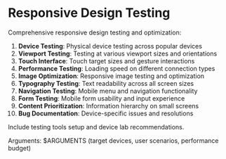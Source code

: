 # Responsive Design Testing

Comprehensive responsive design testing and optimization:

1. **Device Testing**: Physical device testing across popular devices
2. **Viewport Testing**: Testing at various viewport sizes and orientations
3. **Touch Interface**: Touch target sizes and gesture interactions
4. **Performance Testing**: Loading speed on different connection types
5. **Image Optimization**: Responsive image testing and optimization
6. **Typography Testing**: Text readability across all screen sizes
7. **Navigation Testing**: Mobile menu and navigation functionality
8. **Form Testing**: Mobile form usability and input experience
9. **Content Prioritization**: Information hierarchy on small screens
10. **Bug Documentation**: Device-specific issues and resolutions

Include testing tools setup and device lab recommendations.

Arguments: $ARGUMENTS (target devices, user scenarios, performance budget)
